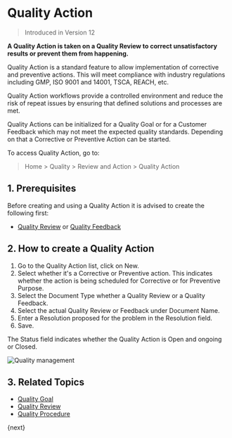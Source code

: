 <!-- add-breadcrumbs -->
# Quality Action

> Introduced in Version 12

**A Quality Action is taken on a Quality Review to correct unsatisfactory results or prevent them from happening.**

Quality Action is a standard feature to allow implementation of corrective and preventive actions. This will meet compliance with industry regulations including GMP, ISO 9001 and 14001, TSCA, REACH, etc.

Quality Action workflows provide a controlled environment and reduce the risk of repeat issues by ensuring that defined solutions and processes are met.

Quality Actions can be initialized for a Quality Goal or for a Customer Feedback which may not meet the expected quality standards. Depending on that a Corrective or Preventive Action can be started.

To access Quality Action, go to:
> Home > Quality > Review and Action > Quality Action

## 1. Prerequisites

Before creating and using a Quality Action it is advised to create the following first:

* [Quality Review](/docs/user/manual/en/quality-management/quality_review) or [Quality Feedback](/docs/user/manual/en/quality-management/quality_feedback)

## 2. How to create a Quality Action

1. Go to the Quality Action list, click on New.
1. Select whether it's a Corrective or Preventive action. This indicates whether the action is being scheduled for Corrective or for Preventive Purpose.
1. Select the Document Type whether a Quality Review or a Quality Feedback.
1. Select the actual Quality Review or Feedback under Document Name.
1. Enter a Resolution proposed for the problem in the Resolution field.
1. Save.

The Status field indicates whether the Quality Action is Open and ongoing or Closed.

<img class="screenshot" alt="Quality management" src="{{docs_base_url}}/v12/assets/img/quality-management/action.gif">

## 3. Related Topics

* [Quality Goal](/docs/user/manual/en/quality-management/quality_goal)
* [Quality Review](/docs/user/manual/en/quality-management/quality_review)
* [Quality Procedure](/docs/user/manual/en/quality-management/quality_procedure)


{next}

